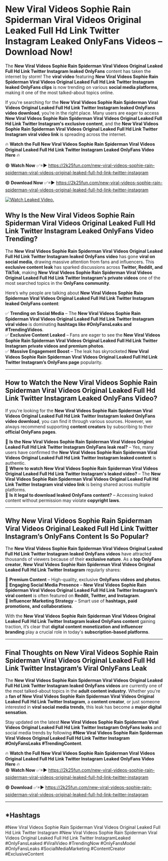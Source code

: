 # New Viral Videos Sophie Rain Spiderman Viral Videos Original Leaked Full Hd Link Twitter Instagram Leaked OnlyFans Videos – Download Now!

The **New Viral Videos Sophie Rain Spiderman Viral Videos Original Leaked Full Hd Link Twitter Instagram leaked OnlyFans** content has taken the internet by storm! The **viral video** featuring **New Viral Videos Sophie Rain Spiderman Viral Videos Original Leaked Full Hd Link Twitter Instagram leaked OnlyFans clips** is now trending on various **social media platforms**, making it one of the most talked-about topics online.  

If you're searching for the **New Viral Videos Sophie Rain Spiderman Viral Videos Original Leaked Full Hd Link Twitter Instagram leaked OnlyFans video download**, you’re in the right place. Many users are eager to access **New Viral Videos Sophie Rain Spiderman Viral Videos Original Leaked Full Hd Link Twitter Instagram's exclusive content**, and the **New Viral Videos Sophie Rain Spiderman Viral Videos Original Leaked Full Hd Link Twitter Instagram viral video link** is spreading across the internet.  

🔥 **Watch the Full New Viral Videos Sophie Rain Spiderman Viral Videos Original Leaked Full Hd Link Twitter Instagram Leaked OnlyFans Video Here** 🔥  

🟢 **Watch Now** ✅=► https://2k25fun.com/new-viral-videos-sophie-rain-spiderman-viral-videos-original-leaked-full-hd-link-twitter-instagram

🟢 **Download Now** ✅=► https://2k25fun.com/new-viral-videos-sophie-rain-spiderman-viral-videos-original-leaked-full-hd-link-twitter-instagram

[![Watch Leaked Video.](https://miro.medium.com/v2/resize:fit:828/format:webp/1*cilzJN44JGOrTw9NJCrNHA.gif "Watch Leaked Video")](https://2k25fun.com/new-viral-videos-sophie-rain-spiderman-viral-videos-original-leaked-full-hd-link-twitter-instagram)

## **Why Is the New Viral Videos Sophie Rain Spiderman Viral Videos Original Leaked Full Hd Link Twitter Instagram Leaked OnlyFans Video Trending?**  

The **New Viral Videos Sophie Rain Spiderman Viral Videos Original Leaked Full Hd Link Twitter Instagram leaked OnlyFans video** has gone **viral on social media**, drawing massive attention from fans and influencers. This **exclusive content leak** has sparked discussions across **Twitter, Reddit, and TikTok**, making **New Viral Videos Sophie Rain Spiderman Viral Videos Original Leaked Full Hd Link Twitter Instagram's private videos** one of the most searched topics in the **OnlyFans community**.  

Here’s why people are talking about **New Viral Videos Sophie Rain Spiderman Viral Videos Original Leaked Full Hd Link Twitter Instagram leaked OnlyFans content**:  

✅ **Trending on Social Media** – The **New Viral Videos Sophie Rain Spiderman Viral Videos Original Leaked Full Hd Link Twitter Instagram viral video** is dominating **hashtags like #OnlyFansLeaks and #TrendingVideos**.  
✅ **Exclusive Content Leaked** – Fans are eager to see the **New Viral Videos Sophie Rain Spiderman Viral Videos Original Leaked Full Hd Link Twitter Instagram private videos and premium photos**.  
✅ **Massive Engagement Boost** – The leak has skyrocketed **New Viral Videos Sophie Rain Spiderman Viral Videos Original Leaked Full Hd Link Twitter Instagram’s OnlyFans page** popularity.  

---

## **How to Watch the New Viral Videos Sophie Rain Spiderman Viral Videos Original Leaked Full Hd Link Twitter Instagram Leaked OnlyFans Video?**  

If you're looking for the **New Viral Videos Sophie Rain Spiderman Viral Videos Original Leaked Full Hd Link Twitter Instagram leaked OnlyFans video download**, you can find it through various sources. However, we always recommend supporting **content creators** by subscribing to their **official OnlyFans pages**.  

🔹 **Is the New Viral Videos Sophie Rain Spiderman Viral Videos Original Leaked Full Hd Link Twitter Instagram OnlyFans leak real?** – Yes, many users have confirmed the **New Viral Videos Sophie Rain Spiderman Viral Videos Original Leaked Full Hd Link Twitter Instagram leaked content** is authentic.  
🔹 **Where to watch New Viral Videos Sophie Rain Spiderman Viral Videos Original Leaked Full Hd Link Twitter Instagram's leaked video?** – The **New Viral Videos Sophie Rain Spiderman Viral Videos Original Leaked Full Hd Link Twitter Instagram viral video link** is being shared across multiple platforms.  
🔹 **Is it legal to download leaked OnlyFans content?** – Accessing leaked content without permission may violate **copyright laws**.  

---

## **Why New Viral Videos Sophie Rain Spiderman Viral Videos Original Leaked Full Hd Link Twitter Instagram’s OnlyFans Content Is So Popular?**  

The **New Viral Videos Sophie Rain Spiderman Viral Videos Original Leaked Full Hd Link Twitter Instagram leaked OnlyFans videos** have attracted thousands of viewers because of their **exclusive nature**. As a **top OnlyFans creator**, **New Viral Videos Sophie Rain Spiderman Viral Videos Original Leaked Full Hd Link Twitter Instagram** regularly shares:  

📌 **Premium Content** – High-quality, exclusive **OnlyFans videos and photos**.  
📌 **Engaging Social Media Presence** – **New Viral Videos Sophie Rain Spiderman Viral Videos Original Leaked Full Hd Link Twitter Instagram’s viral content** is often featured on **Reddit, Twitter, and Instagram**.  
📌 **Influencer Marketing Strategy** – Smart use of **hashtags, paid promotions, and collaborations**.  

With the **New Viral Videos Sophie Rain Spiderman Viral Videos Original Leaked Full Hd Link Twitter Instagram leaked OnlyFans content** gaining traction, it’s clear that **digital content monetization and influencer branding** play a crucial role in today's **subscription-based platforms**.  

---

## **Final Thoughts on New Viral Videos Sophie Rain Spiderman Viral Videos Original Leaked Full Hd Link Twitter Instagram’s Viral OnlyFans Leak**  

The **New Viral Videos Sophie Rain Spiderman Viral Videos Original Leaked Full Hd Link Twitter Instagram leaked OnlyFans videos** are currently one of the most talked-about topics in the **adult content industry**. Whether you're a **fan of New Viral Videos Sophie Rain Spiderman Viral Videos Original Leaked Full Hd Link Twitter Instagram**, a **content creator**, or just someone interested in **viral social media trends**, this leak has become a **major digital sensation**.  

Stay updated on the latest **New Viral Videos Sophie Rain Spiderman Viral Videos Original Leaked Full Hd Link Twitter Instagram OnlyFans leaks** and social media trends by following **#New Viral Videos Sophie Rain Spiderman Viral Videos Original Leaked Full Hd Link Twitter Instagram #OnlyFansLeaks #TrendingContent**.  

🔥 **Watch the Full New Viral Videos Sophie Rain Spiderman Viral Videos Original Leaked Full Hd Link Twitter Instagram Leaked OnlyFans Video Here** 🔥  
🟢 **Watch Now** ✅=► https://2k25fun.com/new-viral-videos-sophie-rain-spiderman-viral-videos-original-leaked-full-hd-link-twitter-instagram

🟢 **Download** ✅=► https://2k25fun.com/new-viral-videos-sophie-rain-spiderman-viral-videos-original-leaked-full-hd-link-twitter-instagram

---

## *Hashtags
#New Viral Videos Sophie Rain Spiderman Viral Videos Original Leaked Full Hd Link Twitter Instagram #New Viral Videos Sophie Rain Spiderman Viral Videos Original Leaked Full Hd Link Twitter InstagramLeaked #OnlyFansLeaked #ViralVideo #TrendingNow #OnlyFansModel #OnlyFansLeaks #SocialMediaMarketing #ContentCreator #ExclusiveContent  